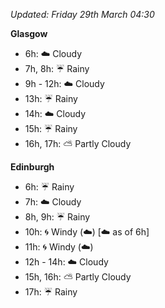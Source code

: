 *Updated: Friday 29th March 04:30*

**Glasgow**

* 6h: :cloud: Cloudy
* 7h, 8h: :umbrella: Rainy
* 9h - 12h: :cloud: Cloudy
* 13h: :umbrella: Rainy
* 14h: :cloud: Cloudy
* 15h: :umbrella: Rainy
* 16h, 17h: :partly_sunny: Partly Cloudy

**Edinburgh**

* 6h: :umbrella: Rainy
* 7h: :cloud: Cloudy
* 8h, 9h: :umbrella: Rainy
* 10h: :cyclone: Windy (:cloud:) [:cloud: as of 6h]
* 11h: :cyclone: Windy (:cloud:)
* 12h - 14h: :cloud: Cloudy
* 15h, 16h: :partly_sunny: Partly Cloudy
* 17h: :umbrella: Rainy
